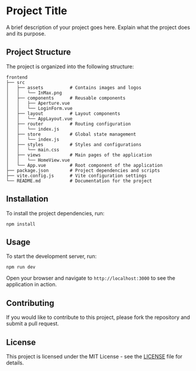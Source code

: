 # Project Title

A brief description of your project goes here. Explain what the project does and its purpose.

## Project Structure

The project is organized into the following structure:

```
frontend
├── src
│   ├── assets          # Contains images and logos
│   │   └── InMax.png
│   ├── components      # Reusable components
│   │   ├── Aperture.vue
│   │   └── LoginForm.vue
│   ├── layout          # Layout components
│   │   └── AppLayout.vue
│   ├── router          # Routing configuration
│   │   └── index.js
│   ├── store           # Global state management
│   │   └── index.js
│   ├── styles          # Styles and configurations
│   │   └── main.css
│   ├── views           # Main pages of the application
│   │   └── HomeView.vue
│   └── App.vue         # Root component of the application
├── package.json        # Project dependencies and scripts
├── vite.config.js      # Vite configuration settings
└── README.md           # Documentation for the project
```

## Installation

To install the project dependencies, run:

```
npm install
```

## Usage

To start the development server, run:

```
npm run dev
```

Open your browser and navigate to `http://localhost:3000` to see the application in action.

## Contributing

If you would like to contribute to this project, please fork the repository and submit a pull request.

## License

This project is licensed under the MIT License - see the [LICENSE](LICENSE) file for details.